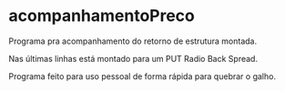 # acompanhamentoPreco
Programa pra acompanhamento do retorno de estrutura montada. 

Nas últimas linhas está montado para um PUT Radio Back Spread.

Programa feito para uso pessoal de forma rápida para quebrar o galho.
